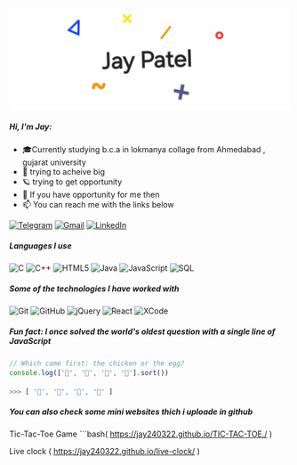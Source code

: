 ![Header](https://github.com/jay240322/jay240322/blob/e63724e7b67ae98aade9dc5c3262790d675aa875/20250216_092755.jpg)

##### Hi, I'm Jay:

- 🎓Currently studying b.c.a in lokmanya collage from Ahmedabad , gujarat university
- :test_tube: trying to acheive big
- 🪐 trying to get opportunity
- :speech_balloon: If you have opportunity for me then
- :mailbox: You can reach me with the links below

[![Telegram](https://img.shields.io/badge/-TELEGRAM-2CA5E0?style=for-the-badge&logo=telegram&logoColor=white)](https://t.me/jay240322)
[![Gmail](https://img.shields.io/badge/-GMAIL-D14836?style=for-the-badge&logo=gmail&logoColor=white)](mailto:patel.jay.brij03@gmail.com)
[![LinkedIn](https://img.shields.io/badge/-LINKEDIN-0077B5?style=for-the-badge&logo=linkedin&logoColor=white)](https://www.linkedin.com/in/jay-patel-28391a308)

##### Languages I use

![C](https://img.shields.io/badge/-C-000000?style=flat&logo=c)
![C++](https://img.shields.io/badge/-C++-000000?style=flat&logo=c%2B%2B)
![HTML5](https://img.shields.io/badge/-HTML5-000000?style=flat&logo=html5)
![Java](https://img.shields.io/badge/-Java-000000?style=flat&logo=java)
![JavaScript](https://img.shields.io/badge/-JavaScript-000000?style=flat&logo=javascript)
![SQL](https://img.shields.io/badge/-SQL-000000?style=flat&logo=postgresql)

##### Some of the technologies I have worked with

![Git](https://img.shields.io/badge/-Git-222222?style=flat&logo=git&logoColor=F05032)
![GitHub](https://img.shields.io/badge/-GitHub-222222?style=flat&logo=github&logoColor=181717)
![jQuery](https://img.shields.io/badge/-jQuery-222222?style=flat&logo=jQuery&logoColor=0769AD)
![React](https://img.shields.io/badge/-React-222222?style=flat&logo=React&logoColor=61DAFB)
![XCode](https://img.shields.io/badge/-XCode-222222?style=flat&logo=XCode&logoColor=1575F9)

##### Fun fact: I once solved the world's oldest question with a single line of JavaScript
<!-- wi*quL3fcV -->

```javascript
// Which came first: the chicken or the egg?
console.log(['🥚', '🐣', '🐥', '🐔'].sort())

>>> [ '🐔', '🐣', '🐥', '🥚' ]
```

##### You can also check some mini websites thich i uploade in github

 Tic-Tac-Toe Game ```bash( https://jay240322.github.io/TIC-TAC-TOE./ )
   
 
 Live clock ( https://jay240322.github.io/live-clock/ )
